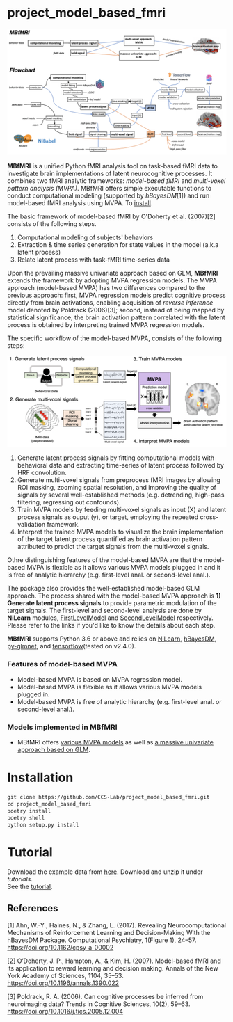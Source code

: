 # project_model_based_fmri
<p align="center">
  <img src="https://github.com/CCS-Lab/project_model_based_fmri/blob/main/images/flowchart_all.png" width="1000px">
</p>

**MBfMRI** is a unified Python fMRI analysis tool on task-based fMRI data to investigate brain implementations of latent neurocognitive processes.
It combines two fMRI analytic frameworks: *model-based fMRI* and *multi-voxel pattern analysis (MVPA)*. MBfMRI offers simple executable functions to conduct 
computational modeling (supported by *hBayesDM*[1]) and run model-based fMRI analysis using MVPA. To [install](#Installation).

The basic framework of model-based fMRI by O'Doherty et al. (2007)[2] consists of the following steps.

1) Computational modeling of subjects' behaviors
2) Extraction & time series generation for state values in the model (a.k.a latent process)
3) Relate latent process with task-fMRI time-series data

Upon the prevailing massive univariate approach based on GLM, **MBfMRI** extends the framework by adopting MVPA regression models. The MVPA approach (model-based MVPA) has two differences compared to the previous approach: first, MVPA regression models predict cognitive process directly from brain activations, enabling acquisition of *reverse inference* model denoted by Poldrack (2006)[3]; second, instead of being mapped by statistical significance, the brain activation pattern correlated with the latent process is obtained by interpreting trained MVPA regression models.

The specific workflow of the model-based MVPA, consists of the following steps: 

<p align="center">
  <img src="https://raw.githubusercontent.com/CCS-Lab/project_model_based_fmri/main/images/mbmvpa_workflow.png" width="750px">
</p>

1) Generate latent process signals by fitting computational models with behavioral data and extracting time-series of latent process followed by HRF convolution.
2) Generate multi-voxel signals from preprocess fMRI images by allowing ROI masking, zooming spatial resolution, and improving the quality of signals by several well-established methods (e.g. detrending, high-pass filtering, regressing out confounds).
3) Train MVPA models by feeding multi-voxel signals as input (X) and latent process signals as ouput (y), or target, employing the repeated cross-validation framework. 
4) Interpret the trained MVPA models to visualize the brain implementation of the target latent process quantified as brain activation pattern attributed  to predict the target signals from the multi-voxel signals.

Othre distinguishing features of the model-based MVPA are that the model-based MVPA is flexible as it allows various MVPA models plugged in and it is free of analytic hierarchy (e.g. first-level anal. or second-level anal.).

The package also provides the well-established model-based GLM approach. The process shared with the model-based MVPA approach is **1) Generate latent process signals** to provide parametric modulation of the target signals. The first-level and second-level analysis are done by **NiLearn** modules, [FirstLevelModel](https://nilearn.github.io/modules/generated/nilearn.glm.first_level.FirstLevelModel.html) and [SecondLevelModel](https://nilearn.github.io/modules/generated/nilearn.glm.second_level.SecondLevelModel.html) respectively. Please refer to the links if you'd like to know the details about each step.


**MBfMRI** supports Python 3.6 or above and relies on [NiLearn](https://github.com/nilearn/nilearn), [hBayesDM](https://github.com/CCS-Lab/hBayesDM/tree/develop/Python), [py-glmnet](https://github.com/civisanalytics/python-glmnet), and [tensorflow](https://www.tensorflow.org/api_docs/python/tf/keras?hl=ko)(tested on v2.4.0).

### Features of model-based MVPA

- Model-based MVPA is based on MVPA regression model.
- Model-based MVPA is flexible as it allows various MVPA models plugged in.
- Model-based MVPA is free of analytic hierarchy (e.g. first-level anal. or second-level anal.).

### Models implemented in MBfMRI
- MBfMRI offers [various MVPA models](https://project-model-based-fmri.readthedocs.io/en/latest/mbfmri.models.html#models) as well as [a massive univariate approach based on GLM](https://project-model-based-fmri.readthedocs.io/en/latest/mbfmri.core.glm.html).


# Installation

```
git clone https://github.com/CCS-Lab/project_model_based_fmri.git
cd project_model_based_fmri
poetry install
poetry shell
python setup.py install
```

# Tutorial

Download the example data from [here](https://drive.google.com/file/d/1nmHwyxgrCfMQ3EhDhdFb3BwToEzMArqN/view?usp=sharing). Download and unzip it under *tutorials*.<br>
See the [tutorial](https://github.com/CCS-Lab/project_model_based_fmri/blob/main/tutorials/tutorial.ipynb).

## References
[1] Ahn, W.-Y., Haines, N., & Zhang, L. (2017). Revealing Neurocomputational Mechanisms of Reinforcement Learning and Decision-Making With the hBayesDM Package. Computational Psychiatry, 1(Figure 1), 24–57. https://doi.org/10.1162/cpsy_a_00002

[2] O’Doherty, J. P., Hampton, A., & Kim, H. (2007). Model-based fMRI and its application to reward learning and decision making. Annals of the New York Academy of Sciences, 1104, 35–53. https://doi.org/10.1196/annals.1390.022

[3] Poldrack, R. A. (2006). Can cognitive processes be inferred from neuroimaging data? Trends in Cognitive Sciences, 10(2), 59–63. https://doi.org/10.1016/j.tics.2005.12.004
